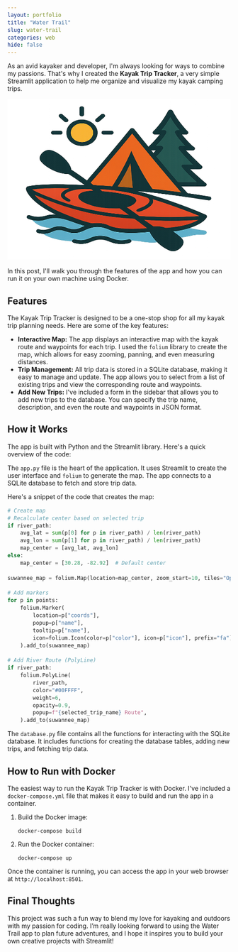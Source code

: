 ```yaml
---
layout: portfolio
title: "Water Trail"
slug: water-trail
categories: web
hide: false
---
```


As an avid kayaker and developer, I'm always looking for ways to combine my passions. That's why I created the **Kayak Trip Tracker**, a very simple Streamlit application to help me organize and visualize my kayak camping trips.

<div align="center">
  <img 
    width="536" 
    height="363" 
    alt="logo" 
    src="/assets/images/portfolio/water-trail/logo.png"
  />
</div>

In this post, I'll walk you through the features of the app and how you can run it on your own machine using Docker.

## Features

The Kayak Trip Tracker is designed to be a one-stop shop for all my kayak trip planning needs. Here are some of the key features:

*   **Interactive Map:** The app displays an interactive map with the kayak route and waypoints for each trip. I used the `folium` library to create the map, which allows for easy zooming, panning, and even measuring distances.
*   **Trip Management:** All trip data is stored in a SQLite database, making it easy to manage and update. The app allows you to select from a list of existing trips and view the corresponding route and waypoints.
*   **Add New Trips:** I've included a form in the sidebar that allows you to add new trips to the database. You can specify the trip name, description, and even the route and waypoints in JSON format.

## How it Works

The app is built with Python and the Streamlit library. Here's a quick overview of the code:

The `app.py` file is the heart of the application. It uses Streamlit to create the user interface and `folium` to generate the map. The app connects to a SQLite database to fetch and store trip data.

Here's a snippet of the code that creates the map:

```python
# Create map
# Recalculate center based on selected trip
if river_path:
    avg_lat = sum(p[0] for p in river_path) / len(river_path)
    avg_lon = sum(p[1] for p in river_path) / len(river_path)
    map_center = [avg_lat, avg_lon]
else:
    map_center = [30.28, -82.92]  # Default center

suwannee_map = folium.Map(location=map_center, zoom_start=10, tiles="OpenStreetMap")

# Add markers
for p in points:
    folium.Marker(
        location=p["coords"],
        popup=p["name"],
        tooltip=p["name"],
        icon=folium.Icon(color=p["color"], icon=p["icon"], prefix="fa"),
    ).add_to(suwannee_map)

# Add River Route (PolyLine)
if river_path:
    folium.PolyLine(
        river_path,
        color="#00FFFF",
        weight=6,
        opacity=0.9,
        popup=f"{selected_trip_name} Route",
    ).add_to(suwannee_map)
```

The `database.py` file contains all the functions for interacting with the SQLite database. It includes functions for creating the database tables, adding new trips, and fetching trip data.

## How to Run with Docker

The easiest way to run the Kayak Trip Tracker is with Docker. I've included a `docker-compose.yml` file that makes it easy to build and run the app in a container.

1.  Build the Docker image:
    ```
    docker-compose build
    ```
2.  Run the Docker container:
    ```
    docker-compose up
    ```

Once the container is running, you can access the app in your web browser at `http://localhost:8501`.

## Final Thoughts

This project was such a fun way to blend my love for kayaking and outdoors with my passion for coding. I’m really looking forward to using the Water Trail app to plan future adventures, and I hope it inspires you to build your own creative projects with Streamlit!
